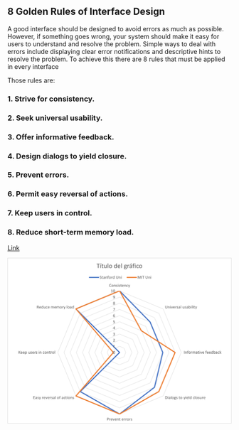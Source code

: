## 8 Golden Rules of Interface Design

A good interface should be designed to avoid errors as much as possible. However, if something goes wrong, your system should make it easy for users to understand and resolve 
the problem. Simple ways to deal with errors include displaying clear error notifications and descriptive hints to resolve the problem.
To achieve this there are 8 rules that must be applied in every interface

Those rules are:

### 1. Strive for consistency.
### 2. Seek universal usability.
### 3. Offer informative feedback.
### 4. Design dialogs to yield closure.
### 5. Prevent errors.
### 6. Permit easy reversal of actions.
### 7. Keep users in control.
### 8. Reduce short-term memory load.





[Link](url)





![](kiviot.png)





